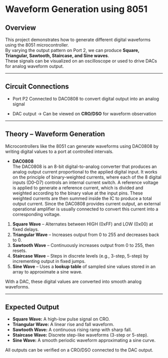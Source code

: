 # **Waveform Generation using 8051**

## Overview
This project demonstrates how to generate different digital waveforms using the 8051 microcontroller.  
By varying the output pattern on Port 2, we can produce **Square, Triangular, Sawtooth, Staircase, and Sine waves**.  
These signals can be visualized on an oscilloscope or used to drive DACs for analog waveform output.

---

## Circuit Connections
* Port P2 Connected to DAC0808  to convert digital output into an analog signal  
- DAC output → Can be viewed on **CRO/DSO** for waveform observation  

---

## Theory – Waveform Generation
Microcontrollers like the 8051 can generate waveforms using DAC0808 by writing digital values to a port at controlled intervals.  

* **DAC0808**  
The DAC0808 is an 8-bit digital-to-analog converter that produces an analog output current proportional to the applied digital input. It works on the principle of binary-weighted currents, where each of the 8 digital inputs (D0–D7) controls an internal current switch. A reference voltage is applied to generate a reference current, which is divided and weighted according to the binary value at the input pins. These weighted currents are then summed inside the IC to produce a total output current. Since the DAC0808 provides current output, an external operational amplifier is usually connected to convert this current into a corresponding voltage.
  
1. **Square Wave** – Alternates between HIGH (0xFF) and LOW (0x00) at fixed delays.  
2. **Triangular Wave** – Increases output from 0 to 255 and decreases back to 0.  
3. **Sawtooth Wave** – Continuously increases output from 0 to 255, then resets.  
4. **Staircase Wave** – Steps in discrete levels (e.g., 3-step, 5-step) by incrementing output in fixed jumps.  
5. **Sine Wave** – Uses a **lookup table** of sampled sine values stored in an array to approximate a sine wave.  

With a DAC, these digital values are converted into smooth analog waveforms.

---

## Expected Output
* **Square Wave:** A high-low pulse signal on CRO.  
* **Triangular Wave:** A linear rise and fall waveform.  
* **Sawtooth Wave:** A continuous rising ramp with sharp fall.  
* **Staircase Wave:** Discrete step-like waveforms (3-step or 5-step).  
* **Sine Wave:** A smooth periodic waveform approximating a sine curve.  

All outputs can be verified on a CRO/DSO connected to the DAC output.


